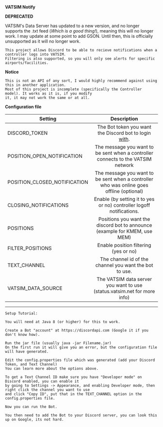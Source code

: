 **VATSIM Notify**

**DEPRECATED**

VATSIM's Data Server has updated to a new version, and no longer supports the .txt feed (*Which is a good thing!*), meaning this will no longer work. I may update at some point to add GSON. Until then, this is officially unsupported as it will no longer work.

```
This project allows Discord to be able to recieve notifications when a controller logs into VATSIM.
Filtering is also supported, so you will only see alerts for specific airports/facilities.
```

**Notice**
```
This is not an API of any sort, I would highly recommend against using this in another application. 
Most of this project is incomplete (specifically the Controller model). It works as it is, if you modify
it, it may not work the same or at all.
```

**Configuration file**

| Setting | Description |
| ------- | :---------: |
| DISCORD_TOKEN | The Bot token you want the Discord bot to login [with](https://discordapi.com).|
| POSITION_OPEN_NOTIFICATION | The message you want to be sent when a controller connects to the VATSIM network|
| POSITION_CLOSED_NOTIFICATION | The message you want to be sent when a controller who was online goes offline (optional) |
| CLOSING_NOTIFICATIONS | Enable (by setting it to yes or no) controller logoff notifications. |
| POSITIONS | Positions you want the discord bot to announce (example for KMEM, use MEM) |
| FILTER_POSITIONS | Enable position filtering (yes or no) |
| TEXT_CHANNEL | The channel id of the channel you want the bot to use.
| VATSIM_DATA_SOURCE | The VATSIM data server you want to use (status.vatsim.net for more info) 

<hr>

```
Setup Tutorial:

You will need at Java 8 (or higher) for this to work. 

Create a Bot "account" at https://discordapi.com (Google it if you don't know how).

Run the jar file (usually java -jar Filename.jar)
On the first run it will give you an error, but the configuration file will have generated.

Edit the config.properties file which was generated (add your Discord Token, and Text Channel)
You can learn more about the options above.

To get a Text Channel ID make sure you have "Developer mode" on Discord enabled, you can enable it
by going to Settings -> Appearance, and enabling Developer mode, then right click the channel you want to use
and click "Copy ID", put that in the TEXT_CHANNEL option in the config.properties file.

Now you can run the Bot.

You then need to add the Bot to your Discord server, you can look this up on Google, its not hard.
```
